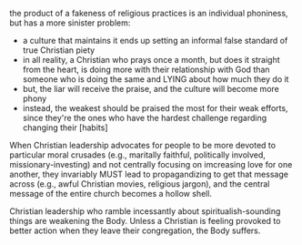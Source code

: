 
the product of a fakeness of religious practices is an individual phoniness, but has a more sinister problem:
- a culture that maintains it ends up setting an informal false standard of true Christian piety
- in all reality, a Christian who prays once a month, but does it straight from the heart, is doing more with their relationship with God than someone who is doing the same and LYING about how much they do it
- but, the liar will receive the praise, and the culture will become more phony
- instead, the weakest should be praised the most for their weak efforts, since they're the ones who have the hardest challenge regarding changing their [habits]

When Christian leadership advocates for people to be more devoted to particular moral crusades (e.g., maritally faithful, politically involved, missionary-investing) and not centrally focusing on imcreasing love for one another, they invariably MUST lead to propagandizing to get that message across (e.g., awful Christian movies, religious jargon), and the central message of the entire church becomes a hollow shell.

Christian leadership who ramble incessantly about spiritualish-sounding things are weakening the Body. Unless a Christian is feeling provoked to better action when they leave their congregation, the Body suffers.
